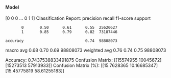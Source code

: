#### Model
[0 0 0 ... 0 1 1]
Classification Report:
              precision    recall  f1-score   support

           0       0.50      0.61      0.55  25620627
           1       0.85      0.79      0.82  73187446

    accuracy                           0.74  98808073
   macro avg       0.68      0.70      0.69  98808073
weighted avg       0.76      0.74      0.75  98808073

Accuracy: 0.7437538833491875
Confusion Matrix:
[[15574955 10045672]
 [15273513 57913933]]
Confusion Matrix (%):
[[15.7628365  10.16685347]
 [15.45775819 58.61255183]]
